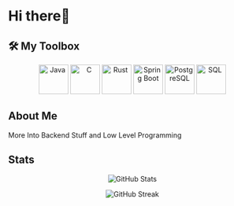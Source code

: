 # Hi there👋

## 🛠️ My Toolbox
<div align="center">
  <img src="https://cdn.jsdelivr.net/gh/devicons/devicon/icons/java/java-original-wordmark.svg" alt="Java" width="60" height="60"/>
  <img src="https://cdn.jsdelivr.net/gh/devicons/devicon/icons/c/c-original.svg" alt="C" width="60" height="60"/>
  <img src="https://cdn.jsdelivr.net/gh/devicons/devicon/icons/rust/rust-original.svg" alt="Rust" width="60" height="60"/>
  <img src="https://cdn.jsdelivr.net/gh/devicons/devicon/icons/spring/spring-original-wordmark.svg" alt="Spring Boot" width="60" height="60"/>
  <img src="https://cdn.jsdelivr.net/gh/devicons/devicon/icons/postgresql/postgresql-original-wordmark.svg" alt="PostgreSQL" width="60" height="60"/>
  <img src="https://cdn.jsdelivr.net/gh/devicons/devicon/icons/mysql/mysql-original-wordmark.svg" alt="SQL" width="60" height="60"/>
</div>



## About Me

More Into Backend Stuff and Low Level Programming

## Stats
<div align="center">

  ![GitHub Stats](https://github-readme-stats.vercel.app/api?username=MrGatitu&show_icons=true&theme=radical)
  
  ![GitHub Streak](https://streak-stats.demolab.com/?user=MrGatitu&theme=radical)

  
</div>
